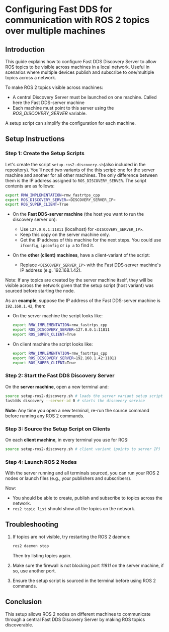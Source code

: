 # Configuring Fast DDS for communication with ROS 2 topics over multiple machines

## Introduction
This guide explains how to configure Fast DDS Discovery Server to allow ROS topics to be visible across machines in a local network. Useful in scenarios where multiple devices publish and subscribe to one/multiple topics across a network.

To make ROS 2 topics visible across machines:
<ul>
<li>A central Discovery Server must be launched on one machine. Called here the Fast DDS-server machine</li>
<li>Each machine must point to this server using the <em>ROS_DISCOVERY_SERVER</em> variable.</li>
</ul>
A setup script can simplify the configuration for each machine.

## Setup Instructions
### Step 1: Create the Setup Scripts

Let's create the script ```setup-ros2-discovery.sh```(also included in the repository). You’ll need two variants of the this script: one for the server machine and  another for all other machines. The only difference between them is the IP address assigned to ```ROS_DISCOVERY_SERVER```. The script contents are as follows:

```bash
export RMW_IMPLEMENTATION=rmw_fastrtps_cpp
export ROS_DISCOVERY_SERVER=<DISCOVERY_SERVER_IP>
export ROS_SUPER_CLIENT=True
```

- On the **Fast DDS‐server machine** (the host you want to run the discovery server on):
    - Use `127.0.0.1:11811` (localhost) for `<DISCOVERY_SERVER_IP>`.
    - Keep this copy on the server machine only.
    - Get the IP address of this machine for the next steps. You could use `ifconfig`, `ipconfig` or `ip a` to find it.

- On the **other (client) machines**, have a client-variant of the script:
    - Replace `<DISCOVERY_SERVER_IP>` with the Fast DDS‐server machine's IP address (e.g. 192.168.1.42).

Note: If any topics are created by the server machine itself, they will be visible across the network given that the setup script (host variant) was sourced before starting the node.

As an **example**, suppose the IP address of the Fast DDS-server machine is `192.168.1.42`, then:
- On the server machine the script looks like:
    ```bash
    export RMW_IMPLEMENTATION=rmw_fastrtps_cpp
    export ROS_DISCOVERY_SERVER=127.0.0.1:11811
    export ROS_SUPER_CLIENT=True
    ```
- On client machine the script looks like:
    ```bash
    export RMW_IMPLEMENTATION=rmw_fastrtps_cpp
    export ROS_DISCOVERY_SERVER=192.168.1.42:11811
    export ROS_SUPER_CLIENT=True
    ```

### Step 2: Start the Fast DDS Discovery Server

On the **server machine**, open a new terminal and:
```bash
source setup-ros2-discovery.sh # loads the server variant setup script
fastdds discovery --server-id 0 # starts the discovery service
```

**Note**: Any time you open a new terminal, re-run the source command before running any ROS 2 commands.

### Step 3: Source the Setup Script on Clients

On each **client machine**, in every terminal you use for ROS:
```bash
source setup-ros2-discovery.sh # client variant (points to server IP)
```

### Step 4: Launch ROS 2 Nodes

With the server running and all terminals sourced, you can run your ROS 2 nodes or launch files (e.g., your publishers and subscribers).

Now:
- You should be able to create, publish and subscribe to topics across the network.
- `ros2 topic list` should show all the topics on the network.

## Troubleshooting

1. If topics are not visible, try restarting the ROS 2 daemon:
    ```bash
    ros2 daemon stop
    ```
    Then try listing topics again.

2. Make sure the firewall is not blocking port <em>11811</em> on the server machine, if so, use another port.

3. Ensure the setup script is sourced in the terminal before using ROS 2 commands.

<!-- ## Custom Interface

If using custom message types (e.g., from a Vicon system), ensure the corresponding ROS 2 packages are built and sourced on all machines. For example:

```bash
colcon build
source install/setup.bash
```

Failing to source custom interfaces may lead to type errors. -->

## Conclusion
This setup allows ROS 2 nodes on different machines to communicate through a central Fast DDS Discovery Server by making ROS topics discoverable.


